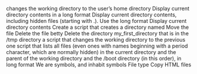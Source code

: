 changes the working directory to the user’s home directory
 Display current directory contents in a long format 
 Display current directory contents, including hidden files (starting with .). Use the long format 
Display current directory contents
Create a script that creates a directory named
Move the file
Delete the file betty
 Delete the directory my_first_directory that is in the /tmp directory 
a script that changes the working directory to the previous one
 script that lists all files (even ones with names beginning with a period character, which are normally hidden) in the current directory and the parent of the working directory and the /boot directory (in this order), in long format 
We are symbols, and inhabit symbols
File type
Copy HTML files
